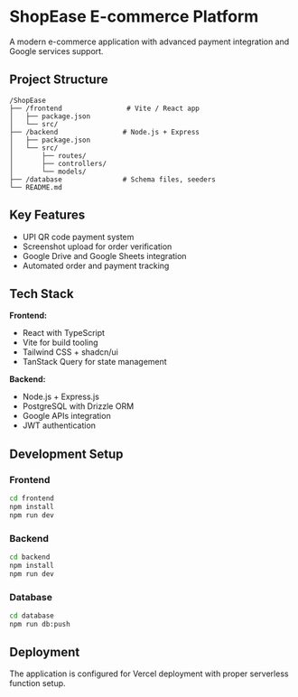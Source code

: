# ShopEase E-commerce Platform

A modern e-commerce application with advanced payment integration and Google services support.

## Project Structure

```
/ShopEase
├── /frontend                # Vite / React app
│   ├── package.json
│   └── src/
├── /backend                # Node.js + Express
│   ├── package.json
│   └── src/
│       ├── routes/
│       ├── controllers/
│       └── models/
├── /database               # Schema files, seeders
└── README.md
```

## Key Features

- UPI QR code payment system
- Screenshot upload for order verification  
- Google Drive and Google Sheets integration
- Automated order and payment tracking

## Tech Stack

**Frontend:**
- React with TypeScript
- Vite for build tooling
- Tailwind CSS + shadcn/ui
- TanStack Query for state management

**Backend:**
- Node.js + Express.js
- PostgreSQL with Drizzle ORM
- Google APIs integration
- JWT authentication

## Development Setup

### Frontend
```bash
cd frontend
npm install
npm run dev
```

### Backend  
```bash
cd backend
npm install
npm run dev
```

### Database
```bash
cd database
npm run db:push
```

## Deployment

The application is configured for Vercel deployment with proper serverless function setup.